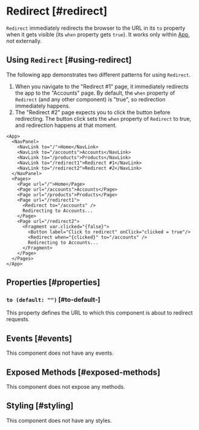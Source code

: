 # Redirect [#redirect]

`Redirect` immediately redirects the browser to the URL in its `to` property when it gets visible (its `when` property gets `true`). It works only within [App](/components/App), not externally.

## Using `Redirect` [#using-redirect]

The following app demonstrates two different patterns for using `Redirect`.

1. When you navigate to the "Redirect #1" page, it immediately redirects the app to the "Accounts" page. By default, the  `when` property of `Redirect` (and any other component) is "true", so redirection immediately happens.
2. The "Redirect #2" page expects you to click the button before redirecting. The button click sets the `when` property of `Redirect` to true, and redirection happens at that moment.

```xmlui-pg copy {14, 20} display name="Example: providing children" height="170px"
<App>
  <NavPanel>
    <NavLink to="/">Home</NavLink>
    <NavLink to="/accounts">Accounts</NavLink>
    <NavLink to="/products">Products</NavLink>
    <NavLink to="/redirect1">Redirect #1</NavLink>
    <NavLink to="/redirect2">Redirect #2</NavLink>
  </NavPanel>
  <Pages>
    <Page url="/">Home</Page>
    <Page url="/accounts">Accounts</Page>
    <Page url="/products">Products</Page>
    <Page url="/redirect1">
      <Redirect to="/accounts" />
      Redirecting to Accounts...
    </Page>
    <Page url="/redirect2">
      <Fragment var.clicked="{false}">
        <Button label="Click to redirect" onClick="clicked = true"/>
        <Redirect when="{clicked}" to="/accounts" />
        Redirecting to Accounts...
      </Fragment>
    </Page>
  </Pages>
</App>
```

## Properties [#properties]

### `to (default: "")` [#to-default-]

This property defines the URL to which this component is about to redirect requests.

## Events [#events]

This component does not have any events.

## Exposed Methods [#exposed-methods]

This component does not expose any methods.

## Styling [#styling]

This component does not have any styles.
